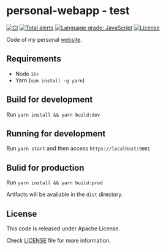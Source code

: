 # personal-webapp - test

[![CI](https://github.com/caponetto/personal-webapp/actions/workflows/ci.yml/badge.svg)](https://github.com/caponetto/personal-webapp/actions/workflows/ci.yml)
[![Total alerts](https://img.shields.io/lgtm/alerts/g/caponetto/personal-webapp.svg?logo=lgtm&logoWidth=18)](https://lgtm.com/projects/g/caponetto/personal-webapp/alerts/)
[![Language grade: JavaScript](https://img.shields.io/lgtm/grade/javascript/g/caponetto/personal-webapp.svg?logo=lgtm&logoWidth=18)](https://lgtm.com/projects/g/caponetto/personal-webapp/context:javascript)
[![License](https://img.shields.io/github/license/caponetto/personal-webapp.svg)](https://github.com/caponetto/personal-webapp/blob/main/LICENSE)

Code of my personal [website](https://caponetto.dev).

## Requirements

- Node `16+`
- Yarn (`npm install -g yarn`)

## Build for development

Run `yarn install && yarn build:dev`

## Running for development

Run `yarn start` and then access `https://localhost:9001`

## Bulid for production

Run `yarn install && yarn build:prod`

Artifacts will be available in the `dist` directory.

## License

This code is released under Apache License.

Check [LICENSE](LICENSE) file for more information.
